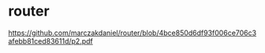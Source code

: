 # router

https://github.com/marczakdaniel/router/blob/4bce850d6df93f006ce706c3afebb81ced83611d/p2.pdf
